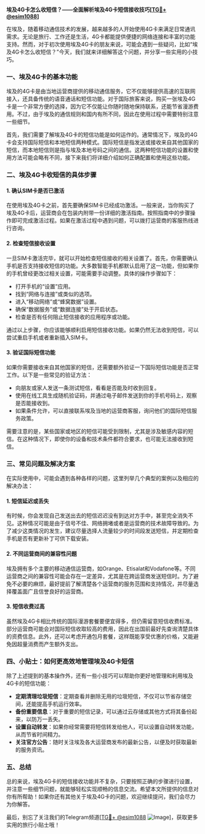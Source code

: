 **埃及4G卡怎么收短信？——全面解析埃及4G卡短信接收技巧[[TG💪+ @esim1088](https://t.me/s/esim1088)]**

在埃及，随着移动通信技术的发展，越来越多的人开始使用4G卡来满足日常通讯需求。无论是旅行、工作还是生活，4G卡都能提供便捷的网络连接和丰富的功能支持。然而，对于初次使用埃及4G卡的朋友来说，可能会遇到一些疑问，比如“埃及4G卡怎么收短信？”今天，我们就来详细解答这个问题，并分享一些实用的小技巧。

### 一、埃及4G卡的基本功能

埃及的4G卡是由当地运营商提供的移动通信服务，它不仅能够提供高速的互联网接入，还具备传统的语音通话和短信功能。对于国际旅客来说，购买一张埃及4G卡是一个非常方便的选择，因为它不仅能让你随时随地保持联系，还能节省漫游费用。不过，由于埃及的通信规则和国内有所不同，因此在使用过程中需要特别注意一些细节。

首先，我们需要了解埃及4G卡的短信功能是如何运作的。通常情况下，埃及的4G卡会支持国际短信和本地短信两种模式。国际短信是指发送或接收来自其他国家的短信，而本地短信则是指与埃及本地号码之间的通信。这两种短信功能的设置和使用方法可能会略有不同，接下来我们将详细介绍如何正确配置和使用这些功能。

### 二、埃及4G卡收短信的具体步骤

#### 1. 确认SIM卡是否已激活

在使用埃及4G卡之前，首先要确保SIM卡已经成功激活。一般来说，当你购买了埃及4G卡后，运营商会在包装内附带一份详细的激活指南。按照指南中的步骤操作即可完成激活过程。如果在激活过程中遇到问题，可以拨打运营商的客服热线进行咨询。

#### 2. 检查短信接收设置

一旦SIM卡激活完毕，就可以开始检查短信接收的相关设置了。首先，你需要确认手机是否支持接收短信的功能。大多数智能手机都默认启用了这一功能，但如果你的手机曾经更改过相关设置，可能需要手动调整。具体的操作步骤如下：

- 打开手机的“设置”应用。
- 找到“网络与连接”或类似的选项。
- 进入“移动网络”或“蜂窝数据”设置。
- 确保“数据服务”或“数据连接”处于开启状态。
- 检查是否有任何阻止短信接收的应用程序或功能。

通过以上步骤，你应该能够顺利启用短信接收功能。如果仍然无法收到短信，可以尝试重启手机或者重新插入SIM卡。

#### 3. 验证国际短信功能

如果你需要接收来自其他国家的短信，还需要额外验证一下国际短信功能是否正常工作。以下是一些常见的验证方法：

- 向朋友或家人发送一条测试短信，看看是否能及时收到回复。
- 使用在线工具生成随机验证码，并通过电子邮件发送到你的手机号码上，观察是否能接收到。
- 如果条件允许，可以直接联系埃及当地的运营商客服，询问他们的国际短信服务政策。

需要注意的是，某些国家或地区的短信可能受到限制，尤其是涉及敏感内容的短信。在这种情况下，即使你的设备和技术条件都符合要求，也可能无法接收到短信。

### 三、常见问题及解决方案

在实际使用中，可能会遇到各种各样的问题，这里列举几个典型的案例以及相应的解决办法：

#### 1. 短信延迟或丢失

有时候，你会发现自己发送出去的短信迟迟没有到达对方手中，甚至完全消失不见。这种情况可能是由于信号不佳、网络拥堵或者是运营商的技术故障导致的。为了减少这类情况的发生，建议尽量选择人流量较少的时间段发送短信，并定期检查手机是否有更新补丁可供下载安装。

#### 2. 不同运营商间的兼容性问题

埃及拥有多个主要的移动通信运营商，如Orange、Etisalat和Vodafone等。不同运营商之间的兼容性可能会存在一定差异，尤其是在跨运营商发送短信时。为了避免不必要的麻烦，最好提前了解清楚各个运营商的服务范围和支持情况，并尽量选择覆盖面广且信誉良好的运营商。

#### 3. 短信收费过高

虽然埃及4G卡相比传统的国际漫游套餐要便宜得多，但仍需留意短信收费标准。部分运营商可能会对国际短信收取较高的费用，因此在出国前最好先查询清楚具体的资费信息。此外，还可以考虑开通包月套餐，这样既能享受优惠的价格，又能避免因超量消费而产生额外支出。

### 四、小贴士：如何更高效地管理埃及4G卡短信

除了上述提到的基本操作外，还有一些小技巧可以帮助你更好地管理和利用埃及4G卡的短信功能：

- **定期清理垃圾短信**：定期查看并删除无用的垃圾短信，不仅可以节省存储空间，还能提高手机运行效率。
- **备份重要信息**：对于重要的短信记录，可以通过云存储或其他方式将其备份起来，以防万一丢失。
- **设置自动转发**：如果你经常需要将短信转发给他人，可以设置自动转发功能，从而节省时间精力。
- **关注官方公告**：随时关注埃及各大运营商发布的最新公告，以便及时获取最新的服务资讯。

### 五、总结

总的来说，埃及4G卡的短信接收功能并不复杂，只要按照正确的步骤进行设置，并注意一些细节问题，就能够轻松实现顺畅的信息交流。希望本文所提供的信息对你有所帮助！如果你还有其他关于埃及4G卡的问题，欢迎继续提问，我们会尽力为你解答。

最后，别忘了关注我们的Telegram频道[[TG💪+ @esim1088](https://t.me/s/esim1088) ![Image](https://i.postimg.cc/4NQfJmqS/Snipaste-2025-05-13-00-14-12.png)]，获取更多实用的旅行小贴士哦！